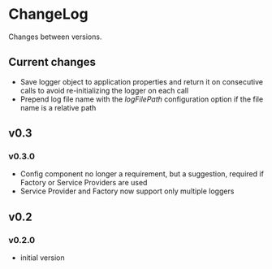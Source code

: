 # ChangeLog

Changes between versions.

## Current changes

* Save logger object to application properties and return it on consecutive calls
to avoid re-initializing the logger on each call
* Prepend log file name with the *logFilePath* configuration option if the file
name is a relative path

## v0.3

### v0.3.0

* Config component no longer a requirement, but a suggestion, required if
Factory or Service Providers are used
* Service Provider and Factory now support only multiple loggers

## v0.2

### v0.2.0

* initial version
